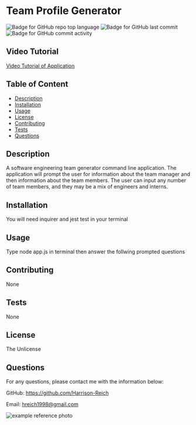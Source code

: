
  # Team Profile Generator

  ![Badge for GitHub repo top language](https://img.shields.io/github/languages/top/LohasOT/Team-Profile-Generator?style=flat&logo=appveyor) ![Badge for GitHub last commit](https://img.shields.io/github/last-commit/LohasOT/Team-Profile-Generator?style=flat&logo=appveyor) ![Badge for GitHub commit activity](https://img.shields.io/github/commit-activity/w/LohasOT/Team-Profile-Generator?color=purple)

  ## Video Tutorial

  <a href="">Video Tutorial of Application</a> 

  ## Table of Content

  - [Description](#description)
  - [Installation](#installation)
  - [Usage](#usage)
  - [License](#license)
  - [Contributing](#contributing)
  - [Tests](#tests)
  - [Questions](#questions)


  ## Description
  A software engineering team generator command line application. The application will prompt the user for information about the team manager and then information about the team members. The user can input any number of team members, and they may be a mix of engineers and interns.

  ## Installation

  You will need inquirer and jest test in your terminal

  ## Usage

  Type node app.js in terminal then answer the follwing prompted questions

  ## Contributing

  None

  ## Tests

  None

  ## License

  The Unlicense

  ## Questions

  For any questions, please contact me with the information below:

  GitHub: https://github.com/Harrison-Reich

  Email: hreich1998@gmail.com

  <img src = "https://user-images.githubusercontent.com/93016157/145735493-2ee6c507-a7b3-48e2-aa94-8bfb8b1cd455.png" alt="example reference photo">
